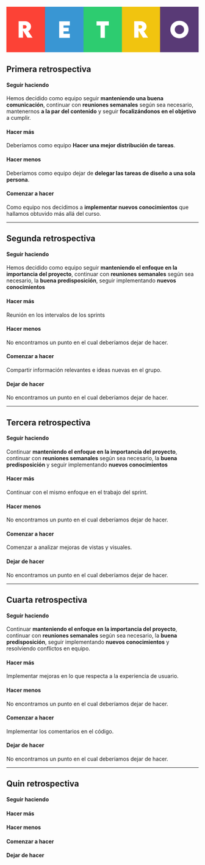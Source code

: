 ![HEADER](./doc/images/retro.jpg "Retrospectiva")

## Primera retrospectiva
#### Seguir haciendo
Hemos decidido como equipo seguir **manteniendo una buena comunicación**, continuar con **reuniones semanales** según sea necesario, mantenernos **a la par del contenido** y seguir **focalizándonos en el objetivo** a cumplir.

#### Hacer más
Deberíamos como equipo **Hacer una mejor distribución de tareas**.

#### Hacer menos
Deberíamos como equipo dejar de **delegar las tareas de diseño a una sola persona**.

#### Comenzar a hacer
Como equipo nos decidimos a **implementar nuevos conocimientos** que hallamos obtuvido más allá del curso.   
   
---

## Segunda retrospectiva

#### Seguir haciendo
Hemos decidido como equipo seguir **manteniendo el enfoque en la importancia del proyecto**, continuar con **reuniones semanales** según sea necesario, la **buena predisposición**, seguir implementando **nuevos conocimientos**

#### Hacer más
Reunión en los intervalos de los sprints

#### Hacer menos
No encontramos un punto en el cual deberíamos dejar de hacer.

#### Comenzar a hacer
Compartir información relevantes e ideas nuevas en el grupo.
#### Dejar de hacer
No encontramos un punto en el cual deberíamos dejar de hacer.

---
## Tercera retrospectiva

#### Seguir haciendo
Continuar **manteniendo el enfoque en la importancia del proyecto**, continuar con **reuniones semanales** según sea necesario, la **buena predisposición** y seguir implementando **nuevos conocimientos**
#### Hacer más
Continuar con el mismo enfoque en el trabajo del sprint.
#### Hacer menos
No encontramos un punto en el cual deberíamos dejar de hacer.
#### Comenzar a hacer
Comenzar a analizar mejoras de vistas y visuales.
#### Dejar de hacer
No encontramos un punto en el cual deberíamos dejar de hacer.

---
## Cuarta retrospectiva

#### Seguir haciendo
Continuar **manteniendo el enfoque en la importancia del proyecto**, continuar con **reuniones semanales** según sea necesario, la **buena predisposición**, seguir implementando **nuevos conocimientos** y resolviendo conflictos en equipo.
#### Hacer más
Implementar mejoras en lo que respecta a la experiencia de usuario.
#### Hacer menos
No encontramos un punto en el cual deberíamos dejar de hacer.
#### Comenzar a hacer
Implementar los comentarios en el código.
#### Dejar de hacer
No encontramos un punto en el cual deberíamos dejar de hacer.
___
## Quin retrospectiva

#### Seguir haciendo

#### Hacer más

#### Hacer menos

#### Comenzar a hacer

#### Dejar de hacer